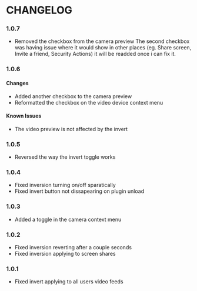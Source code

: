 # CHANGELOG

### 1.0.7
- Removed the checkbox from the camera preview
The second checkbox was having issue where it would show in other places (eg. Share screen, Invite a friend, Security Actions) it will be readded once i can fix it.

### 1.0.6
#### Changes
- Added another checkbox to the camera preview
- Reformatted the checkbox on the video device context menu
#### Known Issues
- The video preview is not affected by the invert

### 1.0.5
- Reversed the way the invert toggle works

### 1.0.4
- Fixed inversion turning on/off sparatically
- Fixed invert button not dissapearing on plugin unload

### 1.0.3
- Added a toggle in the camera context menu

### 1.0.2
- Fixed inversion reverting after a couple seconds
- Fixed inversion applying to screen shares

### 1.0.1
- Fixed invert applying to all users video feeds